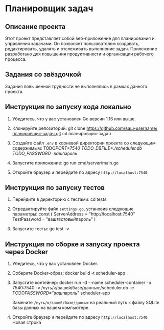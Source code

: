 # Планировщик задач

## Описание проекта

Этот проект представляет собой веб-приложение для планирования и управления задачами. Он позволяет пользователям создавать, редактировать, удалять и отслеживать выполнение задач. Приложение разработано для повышения продуктивности и организации рабочего процесса.

## Задания со звёздочкой

Задания повышенной трудности не выполнялись в рамках данного проекта.

## Инструкция по запуску кода локально

1. Убедитесь, что у вас установлен Go версии 1.16 или выше.

2. Клонируйте репозиторий:
   git clone https://github.com/ваш-username/планировщик-задач.git
   cd планировщик-задач
3. Создайте файл `.env` в корневой директории проекта со следующим содержимым:
   TODO*PORT=7540
   TODO_DBFILE=./scheduler.db
   TODO_PASSWORD=ваш*пароль

4. Запустите приложение:
   go run cmd/server/main.go

5. Откройте браузер и перейдите по адресу `http://localhost:7540`

## Инструкция по запуску тестов

1. Перейдите в директорию с тестами:
   cd tests

2. Отредактируйте файл `settings.go`, установив следующие параметры:
   const (
   ServerAddress = "http://localhost:7540"
   TestPassword = "ваш*тестовый*пароль"
   )

3. Запустите тесты:
   go test -v

## Инструкция по сборке и запуску проекта через Docker

1. Убедитесь, что у вас установлен Docker.

2. Соберите Docker-образ:
   docker build -t scheduler-app .

3. Запустите контейнер:
   docker run -d --name scheduler-container -p 7540:7540 -v /путь/к/вашей/базе/данных:/scheduler.db -e TODO*PASSWORD="ваш*пароль" scheduler-app

   Замените `/путь/к/вашей/базе/данных` на реальный путь к файлу SQLite базы данных на вашем компьютере.

4. Откройте браузер и перейдите по адресу `http://localhost:7540`
Новая строка
